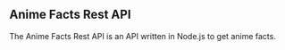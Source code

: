 ## Anime Facts Rest API

The Anime Facts Rest API is an API written in Node.js to get anime facts. 

